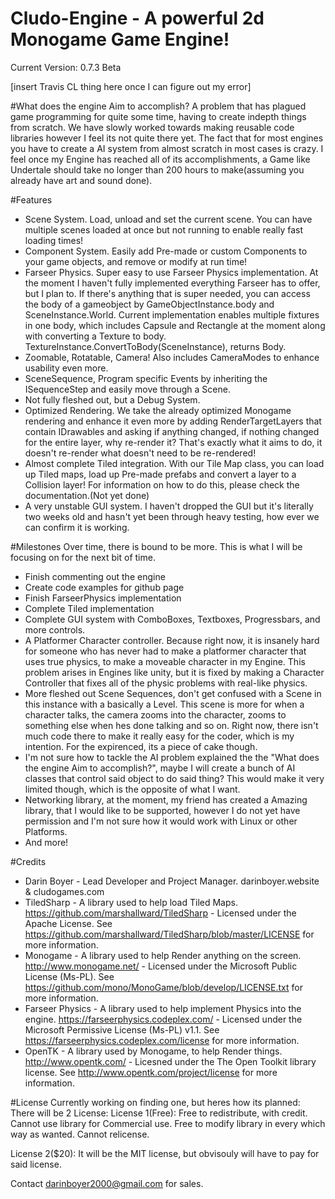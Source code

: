 # Cludo-Engine - A powerful 2d Monogame Game Engine!


Current Version: 0.7.3 Beta

[insert Travis CL thing here once I can figure out my error]

#What does the engine Aim to accomplish?
  A problem that has plagued game programming for quite some time, having to create indepth things from scratch. We have slowly worked towards making reusable code libraries however I feel its not quite there yet. The fact that for most engines you have to create a AI system from almost scratch in most cases is crazy. I feel once my Engine has reached all of its accomplishments, a Game like Undertale should take no longer than 200 hours to make(assuming you already have art and sound done).

#Features
- Scene System. Load, unload and set the current scene. You can have multiple scenes loaded at once but not running to enable really fast loading times!
- Component System. Easily add Pre-made or custom Components to your game objects, and remove or modify at run time!
- Farseer Physics. Super easy to use Farseer Physics implementation. At the moment I haven't fully implemented everything Farseer has to offer, but I plan to. If there's anything that is super needed, you can access the body of a gameobject by GameObjectInstance.body and SceneInstance.World. Current implementation enables multiple fixtures in one body, which includes Capsule and Rectangle at the moment along with converting a Texture to body. TextureInstance.ConvertToBody(SceneInstance), returns Body.
- Zoomable, Rotatable, Camera! Also includes CameraModes to enhance usability even more.
- SceneSequence, Program specific Events by inheriting the ISequenceStep and easily move through a Scene.
- Not fully fleshed out, but a Debug System.
- Optimized Rendering. We take the already optimized Monogame rendering and enhance it even more by adding RenderTargetLayers that contain IDrawables and asking if anything changed, if nothing changed for the entire layer, why re-render it? That's exactly what it aims to do, it doesn't re-render what doesn't need to be re-rendered!
- Almost complete Tiled integration. With our Tile Map class, you can load up Tiled maps, load up Pre-made prefabs and convert a layer to a Collision layer! For information on how to do this, please check the documentation.(Not yet done)
- A very unstable GUI system. I haven't dropped the GUI but it's literally two weeks old and hasn't yet been through heavy testing, how ever we can confirm it is working.

#Milestones
Over time, there is bound to be more. This is what I will be focusing on for the next bit of time.
- Finish commenting out the engine
- Create code examples for github page
- Finish FarseerPhysics implementation
- Complete Tiled implementation
- Complete GUI system with ComboBoxes, Textboxes, Progressbars, and more controls.
- A Platformer Character controller. Because right now, it is insanely hard for someone who has never had to make a platformer character that uses true physics, to make a moveable character in my Engine. This problem arises in Engines like unity, but it is fixed by making a Character Controller that fixes all of the physic problems with real-like physics.
- More fleshed out Scene Sequences, don't get confused with a Scene in this instance with a basically a Level. This scene is more for when a character talks, the camera zooms into the character, zooms to something else when hes done talking and so on. Right now, there isn't much code there to make it really easy for the coder, which is my intention. For the expirenced, its a piece of cake though.
- I'm not sure how to tackle the AI problem explained the the "What does the engine Aim to accomplish?", maybe I will create a bunch of AI classes that control said object to do said thing? This would make it very limited though, which is the opposite of what I want.
- Networking library, at the moment, my friend has created a Amazing library, that I would like to be supported, however I do not yet have permission and I'm not sure how it would work with Linux or other Platforms.
- And more!


#Credits
- Darin Boyer - Lead Developer and Project Manager. darinboyer.website & cludogames.com
- TiledSharp - A library used to help load Tiled Maps. https://github.com/marshallward/TiledSharp - Licensed under the Apache License. See https://github.com/marshallward/TiledSharp/blob/master/LICENSE for more information.
- Monogame - A library used to help Render anything on the screen. http://www.monogame.net/ - Licensed under the ﻿Microsoft Public License (Ms-PL). See https://github.com/mono/MonoGame/blob/develop/LICENSE.txt for more information.
- Farseer Physics - A library used to help implement Physics into the engine. https://farseerphysics.codeplex.com/ - Licensed under the Microsoft Permissive License (Ms-PL) v1.1. See https://farseerphysics.codeplex.com/license for more information.
- OpenTK - A library used by Monogame, to help Render things. http://www.opentk.com/ - Licesned under the The Open Toolkit library license. See http://www.opentk.com/project/license for more information.

#License
Currently working on finding one, but heres how its planned:
There will be 2 License:
License 1(Free):
Free to redistribute, with credit.
Cannot use library for Commercial use.
Free to modify library in every which way as wanted.
Cannot relicense.

License 2($20):
It will be the MIT license, but obvisouly will have to pay for said license.

Contact darinboyer2000@gmail.com for sales.
